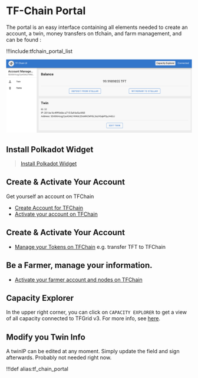 # TF-Chain Portal

The portal is an easy interface containing all elements needed to create an account, a twin, money transfers on tfchain, and farm management, and can be found : 

!!!include:tfchain_portal_list

![](img/grid3_portal_account.png ':size=600')


## Install Polkadot Widget

> [Install Polkadot Widget](tfchain_portal_polkadot_widget)

## Create & Activate Your Account

Get yourself an account on TFChain

- [Create Account for TFChain](tfchain_portal_polkadot_create_account)
- [Activate your account on TFChain](tfchain_portal_ui_activation)

## Create & Activate Your Account

- [Manage your Tokens on TFChain](tfchain_portal_ui_tokens) e.g. transfer TFT to TFChain

## Be a Farmer, manage your information.

- [Activate your farmer account and nodes on TFChain](tfchain_portal_ui_farming)

## Capacity Explorer

In the upper right corner, you can click on `CAPACITY EXPLORER` to get a view of all capacity connected to TFGrid v3. For more info, see [here](explorer_home).

## Modify you Twin Info

A twinIP can be edited at any moment. Simply update the field and sign afterwards. 
Probably not needed right now.

!!!def alias:tf_chain_portal